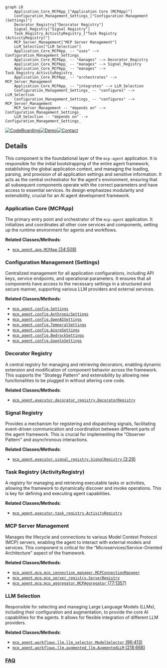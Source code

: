 ```mermaid
graph LR
    Application_Core_MCPApp_["Application Core (MCPApp)"]
    Configuration_Management_Settings_["Configuration Management (Settings)"]
    Decorator_Registry["Decorator Registry"]
    Signal_Registry["Signal Registry"]
    Task_Registry_ActivityRegistry_["Task Registry (ActivityRegistry)"]
    MCP_Server_Management["MCP Server Management"]
    LLM_Selection["LLM Selection"]
    Application_Core_MCPApp_ -- "uses" --> Configuration_Management_Settings_
    Application_Core_MCPApp_ -- "manages" --> Decorator_Registry
    Application_Core_MCPApp_ -- "manages" --> Signal_Registry
    Application_Core_MCPApp_ -- "manages" --> Task_Registry_ActivityRegistry_
    Application_Core_MCPApp_ -- "orchestrates" --> MCP_Server_Management
    Application_Core_MCPApp_ -- "integrates" --> LLM_Selection
    Configuration_Management_Settings_ -- "configures" --> LLM_Selection
    Configuration_Management_Settings_ -- "configures" --> MCP_Server_Management
    MCP_Server_Management -- "depends on" --> Configuration_Management_Settings_
    LLM_Selection -- "depends on" --> Configuration_Management_Settings_
```

[![CodeBoarding](https://img.shields.io/badge/Generated%20by-CodeBoarding-9cf?style=flat-square)](https://github.com/CodeBoarding/GeneratedOnBoardings)[![Demo](https://img.shields.io/badge/Try%20our-Demo-blue?style=flat-square)](https://www.codeboarding.org/demo)[![Contact](https://img.shields.io/badge/Contact%20us%20-%20contact@codeboarding.org-lightgrey?style=flat-square)](mailto:contact@codeboarding.org)

## Details

This component is the foundational layer of the `mcp-agent` application. It is responsible for the initial bootstrapping of the entire agent framework, establishing the global application context, and managing the loading, parsing, and provision of all application settings and sensitive information. It acts as the central orchestrator for the agent's environment, ensuring that all subsequent components operate with the correct parameters and have access to essential services. Its design emphasizes modularity and extensibility, crucial for an AI agent development framework.

### Application Core (MCPApp)
The primary entry point and orchestrator of the `mcp-agent` application. It initializes and coordinates all other core services and components, setting up the runtime environment for agents and workflows.


**Related Classes/Methods**:

- <a href="https://github.com/lastmile-ai/mcp-agent/blob/main/src/mcp_agent/app.py#L34-L508" target="_blank" rel="noopener noreferrer">`mcp_agent.app.MCPApp` (34:508)</a>


### Configuration Management (Settings)
Centralized management for all application configurations, including API keys, service endpoints, and operational parameters. It ensures that all components have access to the necessary settings in a structured and secure manner, supporting various LLM providers and external services.


**Related Classes/Methods**:

- <a href="https://github.com/lastmile-ai/mcp-agent/blob/main/src/mcp_agent/config.py" target="_blank" rel="noopener noreferrer">`mcp_agent.config.Settings`</a>
- <a href="https://github.com/lastmile-ai/mcp-agent/blob/main/src/mcp_agent/config.py" target="_blank" rel="noopener noreferrer">`mcp_agent.config.AnthropicSettings`</a>
- <a href="https://github.com/lastmile-ai/mcp-agent/blob/main/src/mcp_agent/config.py" target="_blank" rel="noopener noreferrer">`mcp_agent.config.OpenAISettings`</a>
- <a href="https://github.com/lastmile-ai/mcp-agent/blob/main/src/mcp_agent/config.py" target="_blank" rel="noopener noreferrer">`mcp_agent.config.TemporalSettings`</a>
- <a href="https://github.com/lastmile-ai/mcp-agent/blob/main/src/mcp_agent/config.py" target="_blank" rel="noopener noreferrer">`mcp_agent.config.AzureSettings`</a>
- <a href="https://github.com/lastmile-ai/mcp-agent/blob/main/src/mcp_agent/config.py" target="_blank" rel="noopener noreferrer">`mcp_agent.config.BedrockSettings`</a>
- <a href="https://github.com/lastmile-ai/mcp-agent/blob/main/src/mcp_agent/config.py" target="_blank" rel="noopener noreferrer">`mcp_agent.config.GoogleSettings`</a>


### Decorator Registry
A central registry for managing and retrieving decorators, enabling dynamic extension and modification of component behavior across the framework. This supports the "Strategy Pattern" and extensibility by allowing new functionalities to be plugged in without altering core code.


**Related Classes/Methods**:

- <a href="https://github.com/lastmile-ai/mcp-agent/blob/main/src/mcp_agent/executor/decorator_registry.py" target="_blank" rel="noopener noreferrer">`mcp_agent.executor.decorator_registry.DecoratorRegistry`</a>


### Signal Registry
Provides a mechanism for registering and dispatching signals, facilitating event-driven communication and coordination between different parts of the agent framework. This is crucial for implementing the "Observer Pattern" and asynchronous interactions.


**Related Classes/Methods**:

- <a href="https://github.com/lastmile-ai/mcp-agent/blob/main/src/mcp_agent/executor/signal_registry.py#L3-L29" target="_blank" rel="noopener noreferrer">`mcp_agent.executor.signal_registry.SignalRegistry` (3:29)</a>


### Task Registry (ActivityRegistry)
A registry for managing and retrieving executable tasks or activities, allowing the framework to dynamically discover and invoke operations. This is key for defining and executing agent capabilities.


**Related Classes/Methods**:

- <a href="https://github.com/lastmile-ai/mcp-agent/blob/main/src/mcp_agent/executor/task_registry.py" target="_blank" rel="noopener noreferrer">`mcp_agent.executor.task_registry.ActivityRegistry`</a>


### MCP Server Management
Manages the lifecycle and connections to various Model Context Protocol (MCP) servers, enabling the agent to interact with external models and services. This component is critical for the "Microservices/Service-Oriented Architecture" aspect of the framework.


**Related Classes/Methods**:

- <a href="https://github.com/lastmile-ai/mcp-agent/blob/main/src/mcp_agent/mcp/mcp_connection_manager.py" target="_blank" rel="noopener noreferrer">`mcp_agent.mcp.mcp_connection_manager.MCPConnectionManager`</a>
- <a href="https://github.com/lastmile-ai/mcp-agent/blob/main/src/mcp_agent/mcp/mcp_server_registry.py" target="_blank" rel="noopener noreferrer">`mcp_agent.mcp.mcp_server_registry.ServerRegistry`</a>
- <a href="https://github.com/lastmile-ai/mcp-agent/blob/main/src/mcp_agent/mcp/mcp_aggregator.py#L77-L1357" target="_blank" rel="noopener noreferrer">`mcp_agent.mcp.mcp_aggregator.MCPAggregator` (77:1357)</a>


### LLM Selection
Responsible for selecting and managing Large Language Models (LLMs), including their configuration and augmentation, to provide the core AI capabilities for the agents. It allows for flexible integration of different LLM providers.


**Related Classes/Methods**:

- <a href="https://github.com/lastmile-ai/mcp-agent/blob/main/src/mcp_agent/workflows/llm/llm_selector.py#L96-L413" target="_blank" rel="noopener noreferrer">`mcp_agent.workflows.llm.llm_selector.ModelSelector` (96:413)</a>
- <a href="https://github.com/lastmile-ai/mcp-agent/blob/main/src/mcp_agent/workflows/llm/augmented_llm.py#L218-L668" target="_blank" rel="noopener noreferrer">`mcp_agent.workflows.llm.augmented_llm.AugmentedLLM` (218:668)</a>




### [FAQ](https://github.com/CodeBoarding/GeneratedOnBoardings/tree/main?tab=readme-ov-file#faq)